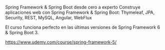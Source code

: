 Spring Framework & Spring Boot desde cero a experto
Construye aplicaciones web con Spring Framework & Spring Boot: Thymeleaf, JPA, Security, REST, MySQL, Angular, WebFlux

El curso funciona perfecto en las últimas versiones de Spring Framework 6 & Spring Boot 3.

https://www.udemy.com/course/spring-framework-5/
